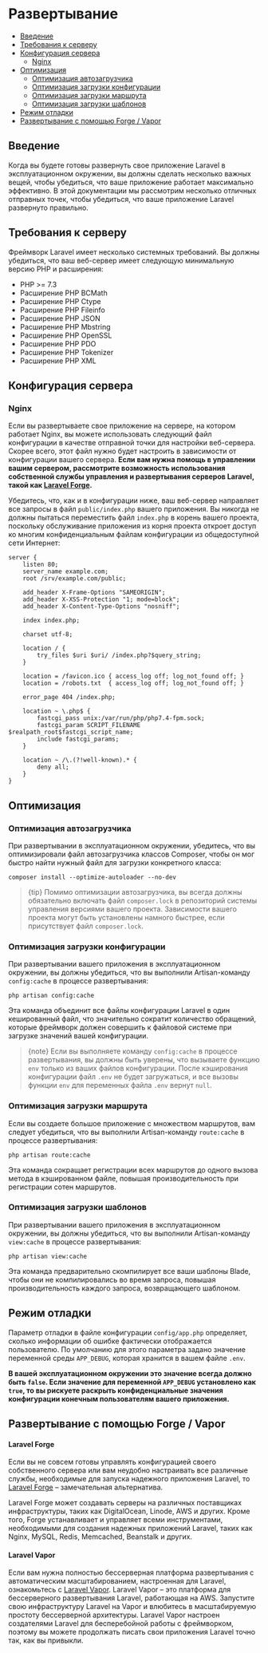 # Развертывание

- [Введение](#introduction)
- [Требования к серверу](#server-requirements)
- [Конфигурация сервера](#server-configuration)
    - [Nginx](#nginx)
- [Оптимизация](#optimization)
    - [Оптимизация автозагрузчика](#autoloader-optimization)
    - [Оптимизация загрузки конфигурации](#optimizing-configuration-loading)
    - [Оптимизация загрузки маршрута](#optimizing-route-loading)
    - [Оптимизация загрузки шаблонов](#optimizing-view-loading)
- [Режим отладки](#debug-mode)
- [Развертывание с помощью Forge / Vapor](#deploying-with-forge-or-vapor)

<a name="introduction"></a>
## Введение

Когда вы будете готовы развернуть свое приложение Laravel в эксплуатационном окружении, вы должны сделать несколько важных вещей, чтобы убедиться, что ваше приложение работает максимально эффективно. В этой документации мы рассмотрим несколько отличных отправных точек, чтобы убедиться, что ваше приложение Laravel развернуто правильно.

<a name="server-requirements"></a>
## Требования к серверу

Фреймворк Laravel имеет несколько системных требований. Вы должны убедиться, что ваш веб-сервер имеет следующую минимальную версию PHP и расширения:

<!-- <div class="content-list" markdown="1"> -->
- PHP >= 7.3
- Расширение PHP BCMath
- Расширение PHP Ctype
- Расширение PHP Fileinfo
- Расширение PHP JSON
- Расширение PHP Mbstring
- Расширение PHP OpenSSL
- Расширение PHP PDO
- Расширение PHP Tokenizer
- Расширение PHP XML
<!-- </div> -->

<a name="server-configuration"></a>
## Конфигурация сервера

<a name="nginx"></a>
### Nginx

Если вы развертываете свое приложение на сервере, на котором работает Nginx, вы можете использовать следующий файл конфигурации в качестве отправной точки для настройки веб-сервера. Скорее всего, этот файл нужно будет настроить в зависимости от конфигурации вашего сервера. **Если вам нужна помощь в управлении вашим сервером, рассмотрите возможность использования собственной службы управления и развертывания серверов Laravel, такой как [Laravel Forge](https://forge.laravel.com).**

Убедитесь, что, как и в конфигурации ниже, ваш веб-сервер направляет все запросы в файл `public/index.php` вашего приложения. Вы никогда не должны пытаться переместить файл `index.php` в корень вашего проекта, поскольку обслуживание приложения из корня проекта откроет доступ ко многим конфиденциальным файлам конфигурации из общедоступной сети Интернет:

    server {
        listen 80;
        server_name example.com;
        root /srv/example.com/public;

        add_header X-Frame-Options "SAMEORIGIN";
        add_header X-XSS-Protection "1; mode=block";
        add_header X-Content-Type-Options "nosniff";

        index index.php;

        charset utf-8;

        location / {
            try_files $uri $uri/ /index.php?$query_string;
        }

        location = /favicon.ico { access_log off; log_not_found off; }
        location = /robots.txt  { access_log off; log_not_found off; }

        error_page 404 /index.php;

        location ~ \.php$ {
            fastcgi_pass unix:/var/run/php/php7.4-fpm.sock;
            fastcgi_param SCRIPT_FILENAME $realpath_root$fastcgi_script_name;
            include fastcgi_params;
        }

        location ~ /\.(?!well-known).* {
            deny all;
        }
    }

<a name="optimization"></a>
## Оптимизация

<a name="autoloader-optimization"></a>
### Оптимизация автозагрузчика

При развертывании в эксплуатационном окружении, убедитесь, что вы оптимизировали файл автозагрузчика классов Composer, чтобы он мог быстро найти нужный файл для загрузки конкретного класса:

    composer install --optimize-autoloader --no-dev

> {tip} Помимо оптимизации автозагрузчика, вы всегда должны обязательно включать файл `composer.lock` в репозиторий системы управления версиями вашего проекта. Зависимости вашего проекта могут быть установлены намного быстрее, если присутствует файл `composer.lock`.

<a name="optimizing-configuration-loading"></a>
### Оптимизация загрузки конфигурации

При развертывании вашего приложения в эксплуатационном окружении, вы должны убедиться, что вы выполнили Artisan-команду `config:cache` в процессе развертывания:

    php artisan config:cache

Эта команда объединит все файлы конфигурации Laravel в один кешированный файл, что значительно сократит количество обращений, которые фреймворк должен совершить к файловой системе при загрузке значений вашей конфигурации.

> {note} Если вы выполняете команду `config:cache` в процессе развертывания, вы должны быть уверены, что вызываете функцию `env` только из ваших файлов конфигурации. После кэширования конфигурации файл `.env` не будет загружаться, и все вызовы функции `env` для переменных файла `.env` вернут `null`.

<a name="optimizing-route-loading"></a>
### Оптимизация загрузки маршрута

Если вы создаете большое приложение с множеством маршрутов, вам следует убедиться, что вы выполнили Artisan-команду `route:cache` в процессе развертывания:

    php artisan route:cache

Эта команда сокращает регистрации всех маршрутов до одного вызова метода в кэшированном файле, повышая производительность при регистрации сотен маршрутов.

<a name="optimizing-view-loading"></a>
### Оптимизация загрузки шаблонов

При развертывании вашего приложения в эксплуатационном окружении, вы должны убедиться, что вы выполнили Artisan-команду `view:cache` в процессе развертывания:

    php artisan view:cache

Эта команда предварительно скомпилирует все ваши шаблоны Blade, чтобы они не компилировались во время запроса, повышая производительность каждого запроса, возвращающего шаблоном.

<a name="debug-mode"></a>
## Режим отладки

Параметр отладки в файле конфигурации `config/app.php` определяет, сколько информации об ошибке фактически отображается пользователю. По умолчанию для этого параметра задано значение переменной среды `APP_DEBUG`, которая хранится в вашем файле `.env`.

**В вашей эксплуатационном окружении это значение всегда должно быть `false`. Если значение для переменной `APP_DEBUG` установлено как `true`, то вы рискуете раскрыть конфиденциальные значения конфигурации конечным пользователям вашего приложения.**

<a name="deploying-with-forge-or-vapor"></a>
## Развертывание с помощью Forge / Vapor

<a name="laravel-forge"></a>
#### Laravel Forge

Если вы не совсем готовы управлять конфигурацией своего собственного сервера или вам неудобно настраивать все различные службы, необходимые для запуска надежного приложения Laravel, то [Laravel Forge](https://forge.laravel.com) – замечательная альтернатива.

Laravel Forge может создавать серверы на различных поставщиках инфраструктуры, таких как DigitalOcean, Linode, AWS и других. Кроме того, Forge устанавливает и управляет всеми инструментами, необходимыми для создания надежных приложений Laravel, таких как Nginx, MySQL, Redis, Memcached, Beanstalk и других.

<a name="laravel-vapor"></a>
#### Laravel Vapor

Если вам нужна полностью бессерверная платформа развертывания с автоматическим масштабированием, настроенная для Laravel, ознакомьтесь с [Laravel Vapor](https://vapor.laravel.com). Laravel Vapor – это платформа для бессерверного развертывания Laravel, работающая на AWS. Запустите свою инфраструктуру Laravel на Vapor и влюбитесь в масштабируемую простоту бессерверной архитектуры. Laravel Vapor настроен создателями Laravel для бесперебойной работы с фреймворком, поэтому вы можете продолжать писать свои приложения Laravel точно так, как вы привыкли.
